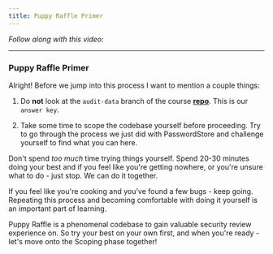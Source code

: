 ```yaml
---
title: Puppy Raffle Primer
---
```


_Follow along with this video:_

---

### Puppy Raffle Primer

Alright! Before we jump into this process I want to mention a couple things:

1. Do **not** look at the `audit-data` branch of the course [**repo**](https://github.com/Cyfrin/4-puppy-raffle-audit). This is our `answer key`.

2. Take some time to scope the codebase yourself before proceeding. Try to go through the process we just did with PasswordStore and challenge yourself to find what you can here.

Don't spend _too much_ time trying things yourself. Spend 20-30 minutes doing your best and if you feel like you're getting nowhere, or you're unsure what to do - just stop. We can do it together.

If you feel like you're cooking and you've found a few bugs - keep going. Repeating this process and becoming comfortable with doing it yourself is an important part of learning.

Puppy Raffle is a phenomenal codebase to gain valuable security review experience on. So try your best on your own first, and when you're ready - let's move onto the Scoping phase together!
